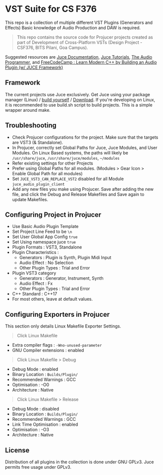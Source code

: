 # VST Suite for CS F376
This repo is a collection of multiple different VST Plugins (Generators and Effects)
Basic knowledge of Audio Production and DAW is required.

>This repo contains the source code for Projucer projects created as part of Development of Cross-Platform VSTs (Design Project - CSF376, BITS Pilani, Goa Campus).


Suggested resources are [Juce Documentation](https://juce.com/learn/documentation), [Juce Tutorials](https://juce.com/learn/tutorials), [The Audio Programmer](https://www.youtube.com/c/TheAudioProgrammer), and [FreeCodeCamp : Learn Modern C++ by Building an Audio Plugin (w/ JUCE Framework)](https://www.youtube.com/watch?v=i_Iq4_Kd7Rc) 

## Framework

The current projects use Juce exclusively. Get Juce using your package manager (Linux) / [build yourself](https://github.com/juce-framework/JUCE) / [Download](https://juce.com/get-juce/download).
If you're developing on Linux, it is recommended to use build.sh script to build projects. This is a simple wrapper around make.

## Troubleshooting

- Check Projucer configurations for the project. Make sure that the targets are VST3 (& Standalone).
- In Projucer, correctly set Global Paths for Juce, Juce Modules, and User Modules. On Linux Based systems, the paths will likely be `/usr/share/juce`, `/usr/share/juce/modules`, `~/modules`
- Refer existing settings for other Projects
- Prefer using Global Paths for all modules. (Modules > Gear Icon > Enable Global Path for all modules)
- Set `JUCE_VST3_CAN_REPLACE_VST2` disabled for all Module `juce_audio_plugin_client`  
- Add any new files you make using Projucer. Save after adding the new file, and click the Debug and Release Makefiles and Save again to update Makefiles. 

## Configuring Project in Projucer

- Use Basic Audio Plugin Template
- Set Project Line Feed to be `\n`
- Set User Global App Config `true`
- Set Using namespace juce `true`
- Plugin Formats : VST3, Standalone
- Plugin Characteristics : 
	- Generators : Plugin is Synth, Plugin Midi Input 
	- Audio Effect : No Selection
	- Other Plugin Types : Trial and Error
- Plugin VST3 category
	- Generators : Generator, Instrument, Synth
	- Audio Effect : Fx
	- Other Plugin Types : Trial and Error
- C++ Standard : C++17 
- For most others, leave at default values.

## Configuring Exporters in Projucer

This section only details Linux Makefile Exporter Settings.
> Click Linux Makefile
- Extra compiler flags : ` -Wno-unused-parameter `
- GNU Compiler extensions : enabled
> Click Linux Makefile > Debug
- Debug Mode : enabled
- Binary Location : `Builds/Plugin/`
- Recommended Warnings : GCC
- Optimisation : -O0
- Architecture : Native
> Click Linux Makefile > Release
- Debug Mode : disabled
- Binary Location : `Builds/Plugin/`
- Recommended Warnings : GCC
- Link Time Optimisation : enabled
- Optimisation : -O3
- Architecture : Native


## License
Distribution of all plugins in the collection is done under GNU GPLv3.
Juce permits free usage under GPLv3.
